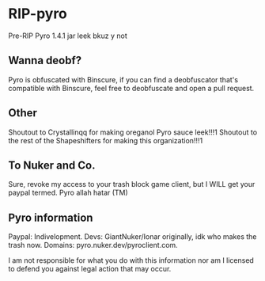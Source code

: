 # RIP-pyro 
Pre-RIP Pyro 1.4.1 jar leek bkuz y not

## Wanna deobf?
Pyro is obfuscated with Binscure, if you can find a deobfuscator that's compatible with Binscure, feel free to deobfuscate and open a pull request.

## Other
Shoutout to Crystallinqq for making oreganol Pyro sauce leek!!!1
Shoutout to the rest of the Shapeshifters for making this organization!!!1

## To Nuker and Co.
Sure, revoke my access to your trash block game client, but I WILL get your paypal termed. Pyro allah hatar (TM)

## Pyro information
Paypal: Indivelopment. Devs: GiantNuker/Ionar originally, idk who makes the trash now. Domains: pyro.nuker.dev/pyroclient.com.

I am not responsible for what you do with this information nor am I licensed to defend you against legal action that may occur.
